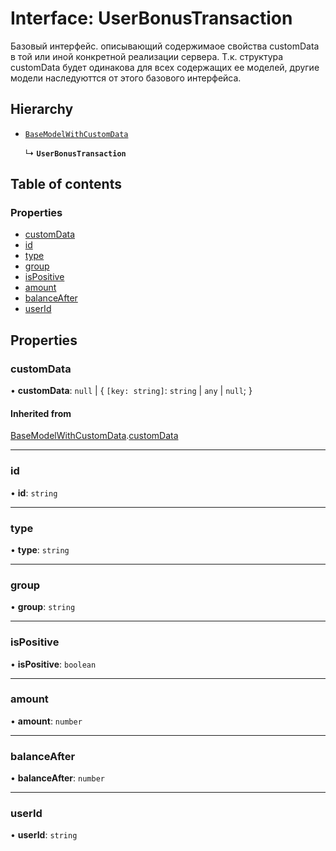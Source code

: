 # Interface: UserBonusTransaction

Базовый интерфейс. описывающий содержимаое свойства customData в той или иной конкретной реализации сервера.
Т.к. структура customData будет одинакова для всех содержащих ее моделей, другие модели наследуюттся от этого базового интерфейса.

## Hierarchy

- [`BaseModelWithCustomData`](BaseModelWithCustomData.md)

  ↳ **`UserBonusTransaction`**

## Table of contents

### Properties

- [customData](UserBonusTransaction.md#customdata)
- [id](UserBonusTransaction.md#id)
- [type](UserBonusTransaction.md#type)
- [group](UserBonusTransaction.md#group)
- [isPositive](UserBonusTransaction.md#ispositive)
- [amount](UserBonusTransaction.md#amount)
- [balanceAfter](UserBonusTransaction.md#balanceafter)
- [userId](UserBonusTransaction.md#userid)

## Properties

### customData

• **customData**: ``null`` \| \{ `[key: string]`: `string` \| `any` \| ``null``;  }

#### Inherited from

[BaseModelWithCustomData](BaseModelWithCustomData.md).[customData](BaseModelWithCustomData.md#customdata)

___

### id

• **id**: `string`

___

### type

• **type**: `string`

___

### group

• **group**: `string`

___

### isPositive

• **isPositive**: `boolean`

___

### amount

• **amount**: `number`

___

### balanceAfter

• **balanceAfter**: `number`

___

### userId

• **userId**: `string`
